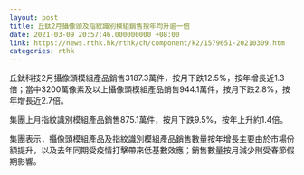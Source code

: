 ```yaml
---
layout: post
title: 丘鈦2月攝像頭及指紋識別模組銷售按年均升逾一倍
date: 2021-03-09 20:57:46.000000000 +08:00
link: https://news.rthk.hk/rthk/ch/component/k2/1579651-20210309.htm
categories: rthk
---
```


丘鈦科技2月攝像頭模組產品銷售3187.3萬件，按月下跌12.5%，按年增長近1.3倍；當中3200萬像素及以上攝像頭模組產品銷售944.1萬件，按月下跌2.8%，按年增長近2.7倍。

集團上月指紋識別模組產品銷售875.1萬件，按月下跌9.5%，按年上升約1.4倍。

集團表示，攝像頭模組產品及指紋識別模組產品銷售數量按年增長主要由於市場份額提升，以及去年同期受疫情打擊帶來低基數效應；銷售數量按月減少則受春節假期影響。
